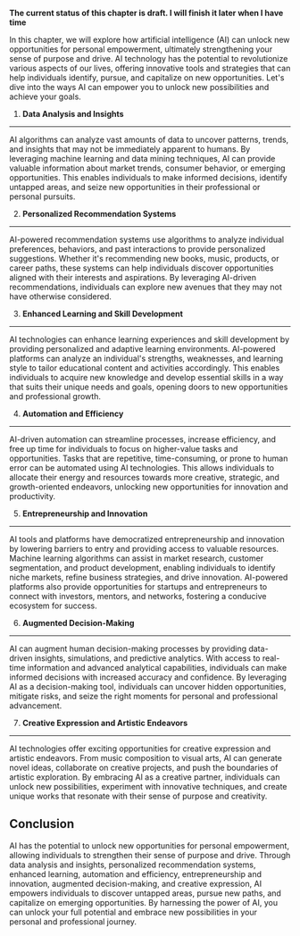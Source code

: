 **The current status of this chapter is draft. I will finish it later when I have time**

In this chapter, we will explore how artificial intelligence (AI) can unlock new opportunities for personal empowerment, ultimately strengthening your sense of purpose and drive. AI technology has the potential to revolutionize various aspects of our lives, offering innovative tools and strategies that can help individuals identify, pursue, and capitalize on new opportunities. Let's dive into the ways AI can empower you to unlock new possibilities and achieve your goals.

1. **Data Analysis and Insights**
---------------------------------

AI algorithms can analyze vast amounts of data to uncover patterns, trends, and insights that may not be immediately apparent to humans. By leveraging machine learning and data mining techniques, AI can provide valuable information about market trends, consumer behavior, or emerging opportunities. This enables individuals to make informed decisions, identify untapped areas, and seize new opportunities in their professional or personal pursuits.

2. **Personalized Recommendation Systems**
------------------------------------------

AI-powered recommendation systems use algorithms to analyze individual preferences, behaviors, and past interactions to provide personalized suggestions. Whether it's recommending new books, music, products, or career paths, these systems can help individuals discover opportunities aligned with their interests and aspirations. By leveraging AI-driven recommendations, individuals can explore new avenues that they may not have otherwise considered.

3. **Enhanced Learning and Skill Development**
----------------------------------------------

AI technologies can enhance learning experiences and skill development by providing personalized and adaptive learning environments. AI-powered platforms can analyze an individual's strengths, weaknesses, and learning style to tailor educational content and activities accordingly. This enables individuals to acquire new knowledge and develop essential skills in a way that suits their unique needs and goals, opening doors to new opportunities and professional growth.

4. **Automation and Efficiency**
--------------------------------

AI-driven automation can streamline processes, increase efficiency, and free up time for individuals to focus on higher-value tasks and opportunities. Tasks that are repetitive, time-consuming, or prone to human error can be automated using AI technologies. This allows individuals to allocate their energy and resources towards more creative, strategic, and growth-oriented endeavors, unlocking new opportunities for innovation and productivity.

5. **Entrepreneurship and Innovation**
--------------------------------------

AI tools and platforms have democratized entrepreneurship and innovation by lowering barriers to entry and providing access to valuable resources. Machine learning algorithms can assist in market research, customer segmentation, and product development, enabling individuals to identify niche markets, refine business strategies, and drive innovation. AI-powered platforms also provide opportunities for startups and entrepreneurs to connect with investors, mentors, and networks, fostering a conducive ecosystem for success.

6. **Augmented Decision-Making**
--------------------------------

AI can augment human decision-making processes by providing data-driven insights, simulations, and predictive analytics. With access to real-time information and advanced analytical capabilities, individuals can make informed decisions with increased accuracy and confidence. By leveraging AI as a decision-making tool, individuals can uncover hidden opportunities, mitigate risks, and seize the right moments for personal and professional advancement.

7. **Creative Expression and Artistic Endeavors**
-------------------------------------------------

AI technologies offer exciting opportunities for creative expression and artistic endeavors. From music composition to visual arts, AI can generate novel ideas, collaborate on creative projects, and push the boundaries of artistic exploration. By embracing AI as a creative partner, individuals can unlock new possibilities, experiment with innovative techniques, and create unique works that resonate with their sense of purpose and creativity.

Conclusion
----------

AI has the potential to unlock new opportunities for personal empowerment, allowing individuals to strengthen their sense of purpose and drive. Through data analysis and insights, personalized recommendation systems, enhanced learning, automation and efficiency, entrepreneurship and innovation, augmented decision-making, and creative expression, AI empowers individuals to discover untapped areas, pursue new paths, and capitalize on emerging opportunities. By harnessing the power of AI, you can unlock your full potential and embrace new possibilities in your personal and professional journey.
